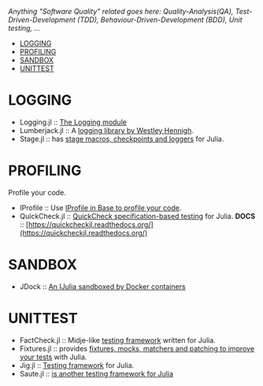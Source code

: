 *Anything "Software Quality" related goes here: Quality-Analysis(QA), Test-Driven-Development (TDD), Behaviour-Driven-Development (BDD), Unit testing, ...*

* [LOGGING](#logging)
* [PROFILING](#profiling)
* [SANDBOX](#sandbox)
* [UNITTEST](#unittest)


# LOGGING
* Logging.jl :: [The Logging module](https://github.com/kmsquire/Logging.jl)
* Lumberjack.jl :: A [logging library by Westley Hennigh](https://github.com/forio/Lumberjack.jl).
* Stage.jl :: has [stage macros, checkpoints and loggers](https://github.com/saltpork/Stage.jl) for Julia.


# PROFILING
Profile your code.
* IProfile :: Use [IProfile in Base to profile your code](http://docs.julialang.org/en/latest/stdlib/profile/).
* QuickCheck.jl :: [QuickCheck specification-based testing](https://github.com/pao/QuickCheck.jl) for Julia. 
  **DOCS** :: [https://quickcheckjl.readthedocs.org/](https://quickcheckjl.readthedocs.org/)


# SANDBOX
* JDock :: [An IJulia sandboxed by Docker containers](https://github.com/amitmurthy/JDock)


# UNITTEST 
* FactCheck.jl :: Midje-like [testing framework](https://github.com/zachallaun/FactCheck.jl) written for Julia.
* Fixtures.jl :: provides [fixtures, mocks, matchers and patching to improve your tests](https://github.com/burrowsa/Fixtures.jl) with Julia.
* Jig.jl :: [Testing framework](https://github.com/milktrader/Jig.jl) for Julia.
* Saute.jl :: [is another testing framework for Julia](https://github.com/milktrader/Saute.jl)

